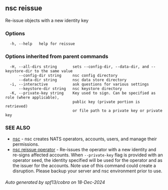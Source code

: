 ## nsc reissue

Re-issue objects with a new identity key

### Options

```
  -h, --help   help for reissue
```

### Options inherited from parent commands

```
  -H, --all-dirs string       sets --config-dir, --data-dir, and --keystore-dir to the same value
      --config-dir string     nsc config directory
      --data-dir string       nsc data store directory
  -i, --interactive           ask questions for various settings
      --keystore-dir string   nsc keystore directory
  -K, --private-key string    Key used to sign. Can be specified as role (where applicable),
                              public key (private portion is retrieved)
                              or file path to a private key or private key 
```

### SEE ALSO

* [nsc](nsc.md)	 - nsc creates NATS operators, accounts, users, and manage their permissions.
* [nsc reissue operator](nsc_reissue_operator.md)	 - Re-issues the operator with a new identity and re-signs affected accounts.
	When `--private-key` flag is provided with an operator seed, the identity
	specified will be used for the operator and as the issuer for the accounts.
	Note use of this command could create a disruption. Please backup your server
	and nsc environment prior to use.

###### Auto generated by spf13/cobra on 18-Dec-2024
